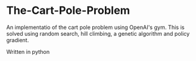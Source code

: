 # The-Cart-Pole-Problem
An implementatio of the cart pole problem using OpenAI's gym. This is solved using random search, hill climbing, a genetic algorithm and policy gradient.

Written in python
